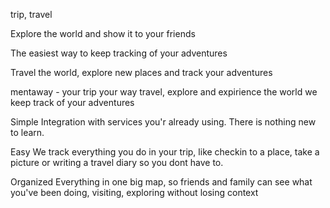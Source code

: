 trip, travel

Explore the world and show it to your friends

The easiest way to keep tracking of your adventures

Travel the world, explore new places and track your adventures


mentaway - your trip your way
travel, explore and expirience the world
we keep track of your adventures

Simple
Integration with services you'r already using. There is nothing new to learn.

Easy
We track everything you do in your trip, like checkin to a place, take a picture or writing a travel diary so you dont have to.

Organized
Everything in one big map, so friends and family can see what you've been doing, visiting, exploring without losing context

 



